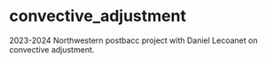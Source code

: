 # convective_adjustment
2023-2024 Northwestern postbacc project with Daniel Lecoanet on convective adjustment.
